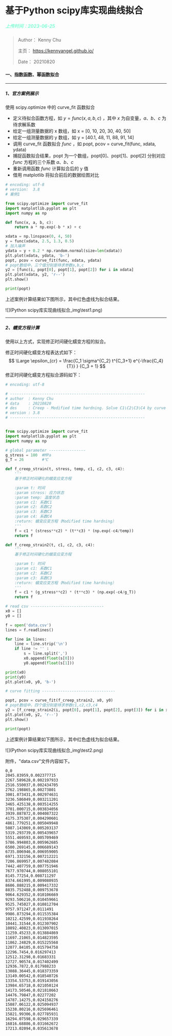 # 基于Python scipy库实现曲线拟合

<h5 style="color:Aquamarine; font-size:14px">上传时间：2023-06-25</h5>

> Author：			   Kenny Chu
>
> 主页：				   https://kennyangel.github.io/
>
> Date：				  20210820
>

#### 一、指数函数、幂函数拟合

------

##### 1、官方案例展示

使用 scipy.optimize 中的 curve_fit 函数拟合

- 定义待拟合函数方程，如 $y = func(x,a,b,c)$ ，其中 $x$ 为自变量，$a、b、c$ 为待求解系数
- 给定一组测量数据的 x 数组，如 x = [0, 10, 20, 30, 40, 50]
- 给定一组测量数据的 y 数组，如 y = [40.1, 48, 11, 88,  91, 14]
- 调用 curve_fit 函数拟合 $func$ ，如 popt, pcov = curve_fit(func, xdata, ydata)
- 捕捉函数拟合结果，popt 为一个数组，popt[0]、popt[1]、popt[2] 分别对应 $func$ 方程的三个系数 $a、b、c$ 
- 重新调用函数 $func$ 计算拟合后的 y 值
- 借用 matplotlib 将拟合前后的数据绘图对比

```python
# encoding: utf-8
# version:	3.8
# 案例1

from scipy.optimize import curve_fit
import matplotlib.pyplot as plt
import numpy as np

def func(x, a, b, c):
    return a * np.exp(-b * x) + c

xdata = np.linspace(0, 4, 50)
y = func(xdata, 2.5, 1.3, 0.5)
# 加入噪声
ydata = y + 0.2 * np.random.normal(size=len(xdata))
plt.plot(xdata, ydata, 'b-')
popt, pcov = curve_fit(func, xdata, ydata)
# popt数组中，三个值分别是待求参数a,b,c
y2 = [func(i, popt[0], popt[1], popt[2]) for i in xdata]
plt.plot(xdata, y2, 'r--')
plt.show()

print(popt)
```

上述案例计算结果如下图所示，其中红色虚线为拟合结果。

![](Python scipy库实现曲线拟合_img\test1.png)



------

##### 2、蠕变方程计算

使用以上方式，实现修正时间硬化蠕变方程的拟合。

修正时间硬化蠕变方程表达式如下：
$$
\Large \epsilon_{cr} = \frac{C_1 \sigma^{C_2} t^{C_3+1} e^{-\frac{C_4}{T}} } {C_3 + 1}
$$
修正时间硬化蠕变方程拟合源码如下：

```python
# encoding: utf-8

# -----------------------------------------------------------
# author  : Kenny Chu
# data    : 20210820
# des     : Creep - Modified time hardning. Solve C1\C2\C3\C4 by curve fitting.
# version : 3.8
# -----------------------------------------------------------


from scipy.optimize import curve_fit
import matplotlib.pyplot as plt
import numpy as np

# global parameter ----------------
g_stress = 100  #MPa
g_T = 26        #℃

def f_creep_strain(t, stress, temp, c1, c2, c3, c4):
    '''
    基于修正时间硬化的蠕变应变方程

    :param t: 时间
    :param stress: 应力状态
    :param temp: 温度状态
    :param c1: 系数C1
    :param c2: 系数C2
    :param c3: 系数C3
    :param c4: 系数C4
    :return: 蠕变应变方程（Modified time hardning）
    '''
    f = c1 * (stress**c2) * (t**c3) * (np.exp(-c4/temp))
    return f

def f_creep_strain2(t, c1, c2, c3, c4):
    '''
    基于修正时间硬化的蠕变应变方程

    :param t: 时间
    :param c1: 系数C1
    :param c2: 系数C2
    :param c3: 系数C3
    :return: 蠕变应变方程（Modified time hardning）
    '''
    f = c1 * (g_stress**c2) * (t**c3) * (np.exp(-c4/g_T))
    return f

# read csv --------------------------------
x0 = []
y0 = []

f = open('data.csv')
lines = f.readlines()

for line in lines:
    line = line.strip('\n')
    if line != '' :
        s = line.split(',')
        x0.append(float(s[0]))
        y0.append(float(s[1]))

print(x0)
print(y0)
plt.plot(x0, y0, 'b-')

# curve fitting --------------------------------

popt, pcov = curve_fit(f_creep_strain2, x0, y0)
# popt数组中，四个值分别是待求参数c1,c2,c3,c4
y2 = [f_creep_strain2(i, popt[0], popt[1], popt[2], popt[3]) for i in x0]
plt.plot(x0, y2, 'r--')
plt.show()

print(popt)
```

上述案例计算结果如下图所示，其中红色虚线为拟合结果。

![](Python scipy库实现曲线拟合_img\test2.png)

附件，"data.csv"文件内容如下。

```tex
0,0
2045.83959,0.002377715
2267.589628,0.002197933
2516.550037,0.002434705
2762.198865,0.00273801
3001.073431,0.002974631
3236.586049,0.003211201
3465.425138,0.003514255
3701.000715,0.003834056
3939.887872,0.004087322
4175.375307,0.004290601
4861.779251,0.005049948
5087.143069,0.005203137
5319.293739,0.005439657
5551.469593,0.005709469
5786.994803,0.005962685
6500.269145,0.006689143
6735.806946,0.006959005
6971.332156,0.007212221
7206.869957,0.007482084
7442.407759,0.007751946
7677.970744,0.008055101
8145.77254,0.008711297
8374.661995,0.009080935
8606.888215,0.009417332
8835.752488,0.009753678
9064.629352,0.010106669
9293.506216,0.010459661
9525.745027,0.010812704
9757.971247,0.0111491
9986.873294,0.011535384
10212.42599,0.011938264
10441.31544,0.012307902
10892.40823,0.013097015
11259.45233,0.013884869
11697.21065,0.014823595
11862.24829,0.015225568
12077.84105,0.015794758
12296.7454,0.016297413
12512.31298,0.01683331
12727.90574,0.017402499
12936.7872,0.017988233
13088.36445,0.018373359
13149.00542,0.018540726
13354.53753,0.019143056
13984.65718,0.021050124
14173.50546,0.021818663
14476.79847,0.02277202
14787.14275,0.024158276
15087.06122,0.025094937
15238.80216,0.025696461
15821.99306,0.027785931
16294.07598,0.029657339
16816.68886,0.031662672
17213.02094,0.035613678
```

